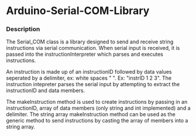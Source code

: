 # Arduino-Serial-COM-Library 
<h3> Description </h3>

The Serial_COM class is a library designed to send and receive string instructions via serial communication. When serial input is received, it is passed into the instructionInterpreter which parses and executes instructions. 

An instruction is made up of an instructionID followed by data values seperated by a delimiter, ex: white spaces " ".  Ex: "instrID 1 2 3". The instruction intepreter parses the serial input by attempting to extract the instructionID and data members.

The makeInstruction method is used to create instructions by passing in an instructionID, array of data members (only string and int implemented) and a delimiter. The string array makeInstruction method can be used as the generic method to send instructions by casting the array of members into a string array. 
